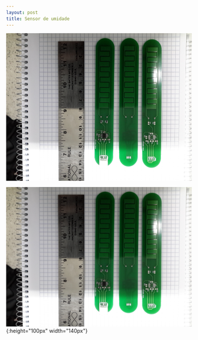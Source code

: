 ```yaml
---
layout: post
title: Sensor de umidade
---
```


<img src="img/20160630172031.jpg" alt="Sensor capacitivo de umidade do solo" height="400" width="640"/>


![Sensor capacitivo de umidade do solo](img/20160630172031.jpg){:height="100px" width="140px"}
